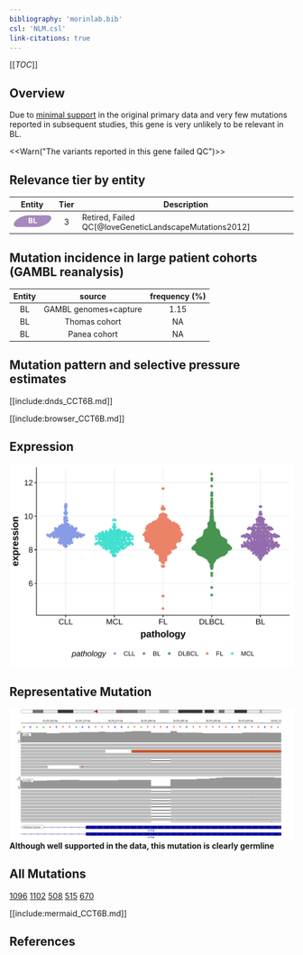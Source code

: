 ```yaml
---
bibliography: 'morinlab.bib'
csl: 'NLM.csl'
link-citations: true
---
```

[[_TOC_]]

## Overview

Due to [minimal support](CCT6B#representative-mutations) in the original primary data and very few mutations reported in subsequent studies, this gene is very unlikely to be relevant in BL. 

<<Warn("The variants reported in this gene failed QC")>>



## Relevance tier by entity

|Entity|Tier|Description                           |
|:------:|:----:|--------------------------------------|
|![BL](images/icons/BL_tier2.png)    |3   |Retired, Failed QC[@loveGeneticLandscapeMutations2012]|

## Mutation incidence in large patient cohorts (GAMBL reanalysis)

|Entity|source               |frequency (%)|
|:------:|:---------------------:|:-------------:|
|BL    |GAMBL genomes+capture|1.15         |
|BL    |Thomas cohort        |  NA         |
|BL    |Panea cohort         |  NA         |

## Mutation pattern and selective pressure estimates

[[include:dnds_CCT6B.md]]




[[include:browser_CCT6B.md]]

## Expression
![](images/gene_expression/CCT6B_by_pathology.svg)
<!-- ORIGIN: loveGeneticLandscapeMutations2012 -->
<!-- BL: loveGeneticLandscapeMutations2012 -->

## Representative Mutation
![](primary/Love_CCT6B.svg)
**Although well supported in the data, this mutation is clearly germline**

## All Mutations

[1096](https://www.bcgsc.ca/downloads/morinlab/GAMBL/Love/1096_reports.html)
[1102](https://www.bcgsc.ca/downloads/morinlab/GAMBL/Love/1102_reports.html)
[508](https://www.bcgsc.ca/downloads/morinlab/GAMBL/Love/508_reports.html)
[515](https://www.bcgsc.ca/downloads/morinlab/GAMBL/Love/515_reports.html)
[670](https://www.bcgsc.ca/downloads/morinlab/GAMBL/Love/670_reports.html)

[[include:mermaid_CCT6B.md]]

## References
